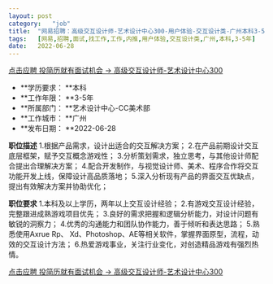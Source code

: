 ```yaml
---
layout:	post
category:	"job"
title:	"网易招聘：高级交互设计师-艺术设计中心300-用户体验-交互设计类-广州本科3-5年"
tags:	[网易,招聘,面试,找工作,工作,内推,用户体验,交互设计类,广州,本科,3-5年]
date:	2022-06-28
---
```


[点击应聘 投简历就有面试机会 -> 高级交互设计师-艺术设计中心300](http://mobile.bole.netease.com/bole/boleDetail?id=41191&employeeId=346f03c3cda5f04c&key=all)



- **学历要求： **本科
- **工作年限： **3-5年
- **所属部门： **艺术设计中心-CC美术部
- **工作城市： **广州
- **发布日期： **2022-06-28



**职位描述**
1.根据产品需求，设计出适合的交互解决方案；
2.在产品前期设计交互底层框架，赋予交互概念游戏性；
3.分析策划需求，独立思考，与其他设计师配合提出合理解决方案；
4.配合开发制作，与视觉设计师、美术、程序合作将交互功能开发上线，保障设计高品质落地；
5.深入分析现有产品的界面交互优缺点，提出有效解决方案并协助优化；



**职位要求**
1.本科及以上学历，两年以上交互设计经验；
2.有游戏交互设计经验，完整跟进成熟游戏项目优先；
3.良好的需求把握和逻辑分析能力，对设计问题有敏锐的洞察力；
4.优秀的沟通能力和团队协作能力，善于倾听和表达思路；
5.熟悉使用Axrue Rp、 Xd、Photoshop、AE等相关软件，掌握界面原型，流程，动效的交互设计方法；
6.热爱游戏事业，关注行业变化，对创造精品游戏有强烈热情。



[点击应聘 投简历就有面试机会 -> 高级交互设计师-艺术设计中心300](http://mobile.bole.netease.com/bole/boleDetail?id=41191&employeeId=346f03c3cda5f04c&key=all)